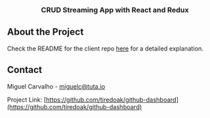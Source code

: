 <div id="top"></div>

<br />
<div align="center">

<h3 align="center">CRUD Streaming App with React and Redux</h3>

</div>

## About the Project

Check the README for the client repo [here](https://github.com/tiredoak/streamer-client) for a detailed explanation.

## Contact

Miguel Carvalho - miguelc@tuta.io

Project Link: [https://github.com/tiredoak/github-dashboard](https://github.com/tiredoak/github-dashboard)
